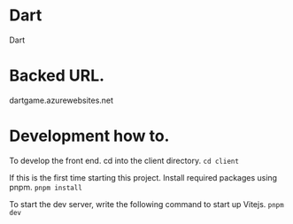 # Dart
Dart

# Backed URL.
dartgame.azurewebsites.net

# Development how to.
To develop the front end. cd into the client directory.
`cd client`

If this is the first time starting this project. Install required packages using pnpm.
`pnpm install`

To start the dev server, write the following command to start up Vitejs.
`pnpm dev`
